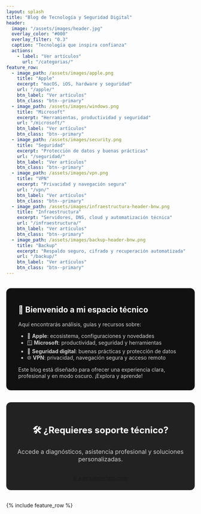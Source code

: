 ```yaml
---
layout: splash
title: "Blog de Tecnología y Seguridad Digital"
header:
  image: "/assets/images/header.jpg"
  overlay_color: "#000"
  overlay_filter: "0.3"
  caption: "Tecnología que inspira confianza"
  actions:
    - label: "Ver artículos"
      url: "/categorias/"
feature_row:
  - image_path: /assets/images/apple.png
    title: "Apple"
    excerpt: "macOS, iOS, hardware y seguridad"
    url: "/apple/"
    btn_label: "Ver artículos"
    btn_class: "btn--primary"
  - image_path: /assets/images/windows.png
    title: "Microsoft"
    excerpt: "Herramientas, productividad y seguridad"
    url: "/microsoft/"
    btn_label: "Ver artículos"
    btn_class: "btn--primary"
  - image_path: /assets/images/security.png
    title: "Seguridad"
    excerpt: "Protección de datos y buenas prácticas"
    url: "/seguridad/"
    btn_label: "Ver artículos"
    btn_class: "btn--primary"
  - image_path: /assets/images/vpn.png
    title: "VPN"
    excerpt: "Privacidad y navegación segura"
    url: "/vpn/"
    btn_label: "Ver artículos"
    btn_class: "btn--primary"
  - image_path: /assets/images/infraestructura-header-bnw.png
    title: "Infraestructura"
    excerpt: "Servidores, DNS, cloud y automatización técnica"
    url: "/infraestructura/"
    btn_label: "Ver artículos"
    btn_class: "btn--primary"
  - image_path: /assets/images/backup-header-bnw.png
    title: "Backup"
    excerpt: "Respaldo seguro, cifrado y recuperación automatizada"
    url: "/backup/"
    btn_label: "Ver artículos"
    btn_class: "btn--primary"
---
```


<!-- Google AdSense Script -->
<script async src="https://pagead2.googlesyndication.com/pagead/js/adsbygoogle.js?client=ca-pub-4045603144573394"
     crossorigin="anonymous"></script>

<div class="intro-text" style="margin: 2rem 0; padding: 1rem 2rem; background-color: #111; border-radius: 12px;">
  <h2 style="color: #fff;">👋 Bienvenido a mi espacio técnico</h2>
  <p style="color: #ccc;">Aquí encontrarás análisis, guías y recursos sobre:</p>
  <ul style="color: #ccc;">
    <li>🍎 <strong>Apple</strong>: ecosistema, configuraciones y novedades</li>
    <li>🪟 <strong>Microsoft</strong>: productividad, seguridad y herramientas</li>
    <li>🔐 <strong>Seguridad digital</strong>: buenas prácticas y protección de datos</li>
    <li>🌐 <strong>VPN</strong>: privacidad, navegación segura y acceso remoto</li>
  </ul>
  <p style="color: #ccc;">Este blog está diseñado para ofrecer una experiencia clara, profesional y en modo oscuro. ¡Explora y aprende!</p>
</div>

<div class="cta-box" style="margin: 2rem 0; padding: 1.5rem; background-color: #222; border-radius: 12px; text-align: center;">
  <h3 style="color: #fff; font-size: 1.5rem;">🛠️ ¿Requieres soporte técnico?</h3>
  <p style="color: #ccc; font-size: 1rem;">Accede a diagnósticos, asistencia profesional y soluciones personalizadas.</p>
  <a href="https://www.pcsupportslp.com" class="btn btn--primary" style="margin-top: 1rem; display: inline-block;">Ir a pcsupportslp.com</a>
</div>

{% include feature_row %}
